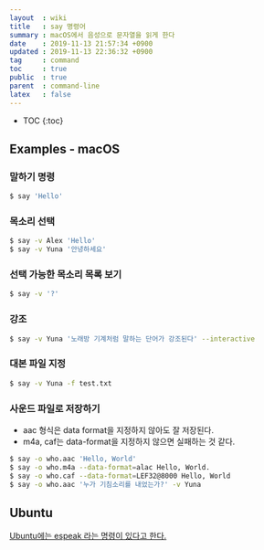 ```yaml
---
layout  : wiki
title   : say 명령어
summary : macOS에서 음성으로 문자열을 읽게 한다
date    : 2019-11-13 21:57:34 +0900
updated : 2019-11-13 22:36:32 +0900
tag     : command
toc     : true
public  : true
parent  : command-line
latex   : false
---
```

* TOC
{:toc}

## Examples - macOS

### 말하기 명령
```sh
$ say 'Hello'
```

### 목소리 선택
```sh
$ say -v Alex 'Hello'
$ say -v Yuna '안녕하세요'
```

### 선택 가능한 목소리 목록 보기
```sh
$ say -v '?'
```

### 강조
```sh
$ say -v Yuna '노래방 기계처럼 말하는 단어가 강조된다' --interactive
```

### 대본 파일 지정
```sh
$ say -v Yuna -f test.txt
```

### 사운드 파일로 저장하기

* aac 형식은 data format을 지정하지 않아도 잘 저장된다.
* m4a, caf는 data-format을 지정하지 않으면 실패하는 것 같다.

```sh
$ say -o who.aac 'Hello, World'
$ say -o who.m4a --data-format=alac Hello, World.
$ say -o who.caf --data-format=LEF32@8000 Hello, World
$ say -o who.aac '누가 기침소리를 내었는가?' -v Yuna
```

## Ubuntu

[Ubuntu에는 espeak 라는 명령이 있다고 한다.](https://superuser.com/questions/93691/mac-os-x-say-command-in-ubuntu )

